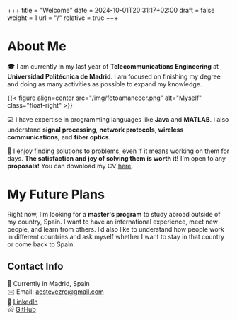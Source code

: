 +++
title = "Welcome"
date = 2024-10-01T20:31:17+02:00
draft = false
weight = 1
url = "/"
relative = true
+++

# About Me

🎓 I am currently in my last year of **Telecommunications Engineering** at **Universidad Politécnica de Madrid**. I am focused on finishing my degree and doing as many activities as possible to expand my knowledge. 

{{< figure align=center src="/img/fotoamanecer.png" alt="Myself" class="float-right" >}}

💻 I have expertise in programming languages like **Java** and **MATLAB**. I also understand **signal processing**, **network protocols**, **wireless communications**, and **fiber optics**. 


🔧 I enjoy finding solutions to problems, even if it means working on them for days. **The satisfaction and joy of solving them is worth it!** I'm open to any **proposals!** You can download my CV [here](https://github.com/AlvaroEsRo/Resume/raw/main/RESUME_ALVARO_ESTEVEZ.pdf).

# My Future Plans

Right now, I’m looking for a **master's program** to study abroad outside of my country, Spain. I want to have an international experience, meet new people, and learn from others. I’d also like to understand how people work in different countries and ask myself whether I want to stay in that country or come back to Spain.

## Contact Info

📍 Currently in Madrid, Spain  
✉️ Email: [aestevezro@gmail.com](mailto:contact@alvaroesro.com)  
🔗 [LinkedIn](https://www.linkedin.com/in/alvaroesro/)  
🐱 [GitHub](https://github.com/AlvaroEsRo)
